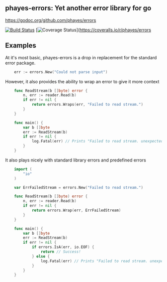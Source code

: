
phayes-errors: Yet another error library for go
-----------------------------------------------

https://godoc.org/github.com/phayes/errors

[![Build Status](https://travis-ci.org/phayes/errors.svg?branch=master)](https://travis-ci.org/phayes/errors)
[![Coverage Status](https://coveralls.io/repos/phayes/errors/badge.png?branch=master)](https://coveralls.io/r/phayes/errors

Examples
--------

At it's most basic, phayes-errors is a drop in replacement for the standard error package.

```go
    err := errors.New("Could not parse input")
```

However, it also provides the ability to wrap an error to give it more context

```go
    func ReadStream(b []byte) error {
        n, err := reader.Read(b)
        if err != nil {
	        return errors.Wraps(err, "Failed to read stream.")
        }	
    }

    func main() {
    	var b []byte
    	err := ReadStream(b)
    	if err != nil {
    		log.Fatal(err) // Prints "Failed to read stream. unexpected EOF"
    	}
    }
```

It also plays nicely with standard library errors and predefined errors

```go
    import (
        "io"
    )

    var ErrFailedStream = errors.New("Failed to read stream.")

    func ReadStream(b []byte) error {
        n, err := reader.Read(b)
        if err != nil {
	        return errors.Wrap(err, ErrFailedStream)
        }	
    }

    func main() {
    	var b []byte
    	err := ReadStream(b)
    	if err != nil {
    		if errors.IsA(err, io.EOF) {
    			return // Success!
    		} else {
    		    log.Fatal(err) // Prints "Failed to read stream. unexpected EOF"
    		}
    	}
    }
```
